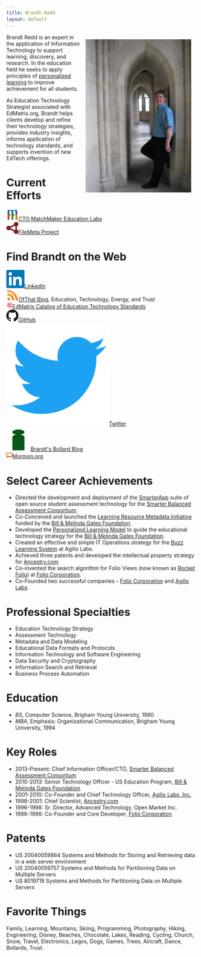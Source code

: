 ```yaml
---
title: Brandt Redd
layout: default
---
```

<img src="Brandt_Redd.jpg" style="float:right; width: 20em; margin: 1em;" alt="Photo of Brandt Redd." />

Brandt Redd is an expert in the application of Information Technology to support learning, discovery, and research. In the education field he seeks to apply principles of [personalized learning](http://www.ofthat.com/2013/03/theories-of-education-reform.html) to improve achievement for all students.

As Education Technology Strategist associated with EdMatrix.org, Brandt helps clients develop and refine their technology strategies, provides industry insights, informs application of technology standards, and supports invention of new EdTech offerings.

# Current Efforts

<div class="iconlist">
<a href="https://matchmakeredlabs.net"><img src="res/mm32.png" alt="Match Maker Logo" />CTO MatchMaker Education Labs<br/>
<a href="https://www.filemeta.org"><img src="res/FileMeta.png" alt="File Meta" />FileMeta Project</a><br/>
</div>


# Find Brandt on the Web
<div class="iconlist">
<a href="https://www.linkedin.com/in/brandtredd"><img src="res/LinkedIn.png" alt="LinkedIn" />LinkedIn</a><br/>
<a href="http://www.ofthat.com"><img src="res/RSS.png" alt="Blog Feed" />OfThat Blog</a>, Education, Technology, Energy, and Trust<br/>
<a href="http://www.edmatrix.org"><img src="res/EdMatrix.png" alt="Education Matrix" />EdMatrix Catalog of Education Technology Standards</a><br/>
<a href="https://github.com/bredd"><img src="res/GitHub.png" alt="GitHub" />GitHub</a><br/>
<a href="https://twitter.com/brandtredd"><img src="res/Twitter.png" alt="Twitter" />Twitter</a><br/>
<a href="http://bollard.brandtredd.com"><img src="res/Bollard.png" alt="Bollard" />Brandt's Bollard Blog</a><br/>
<a href="https://www.mormon.org/me/64T4"><img src="res/Mormon.png" alt="Mormon" />Mormon.org</a>
</div>

# Select Career Achievements
 * Directed the development and deployment of the [SmarterApp](http://www.smarterapp.org) suite of open source student assessment technology for the [Smarter Balanced Assessment Consortium](http://www.smarterbalanced.org).
 * Co-Conceived and launched the [Learning Resource Metadata Initiative](http://www.lrmi.net/) funded by the [Bill & Melinda Gates Foundation](https://www.gatesfoundation.org/).
 * Developed the [Personalized Learning Model](http://www.ofthat.com/2011/10/personalized-learning-model.html) to guide the educational technology strategy for the [Bill & Melinda Gates Foundation](https://www.gatesfoundation.org/).
 * Created an effective and simple IT Operations strategy for the [Buzz Learning System](https://agilix.com/) at Agilix Labs.
 * Achieved three patents and developed the intellectual property strategy for [Ancestry.com](http://www.ancestry.com).
 * Co-invented the search algorithm for Folio Views (now known as [Rocket Folio](http://folio.com)) at [Folio Corporation](https://en.wikipedia.org/wiki/Folio_Corporation).
 * Co-Founded two successful companies - [Folio Corporation](https://en.wikipedia.org/wiki/Folio_Corporation) and [Agilix Labs](https://agilix.com/).

# Professional Specialties

 * Education Technology Strategy
 * Assessment Technology
 * Metadata and Data Modeling
 * Educational Data Formats and Protocols
 * Information Technology and Software Engineering
 * Data Security and Cryptography
 * Information Search and Retrieval
 * Business Process Automation

# Education
 * *BS*, Computer Science, Brigham Young University, 1990
 * *MBA*, Emphasis: Organizational Communication, Brigham Young University, 1994

# Key Roles
 * 2013-Present: Chief Information Officer/CTO, [Smarter Balanced Assessment Consortium](http://www.smarterbalanced.org)
 * 2010-2013: Senior Technology Officer - US Education Program, [Bill & Melinda Gates Foundation](https://www.gatesfoundation.org/)
 * 2001-2010: Co-Founder and Chief Technology Officer, [Agilix Labs, Inc.](http://www.agilix.com)
 * 1998-2001: Chief Scientist, [Ancestry.com](http://www.ancestry.com)
 * 1996-1998: Sr. Director, Advanced Technology, Open Market Inc.
 * 1986-1996: Co-Founder and Core Developer, [Folio Corporation](https://en.wikipedia.org/wiki/Folio_Corporation)

# Patents
 * US 20040059864 Systems and Methods for Storing and Retrieving data in a web server environment
 * US 20040059757 Systems and Methods for Partitioning Data on Multiple Servers
 * US 8019719 Systems and Methods for Partitioning Data on Multiple Servers

# Favorite Things
Family, Learning, Mountains, Skiing, Programming, Photography, Hiking, Engineering, Disney, Beaches, Chocolate, Lakes, Reading, Cycling, Church, Snow, Travel, Electronics, Legos, Dogs, Games, Trees, Aircraft, Dance, Bollards, Trust.
